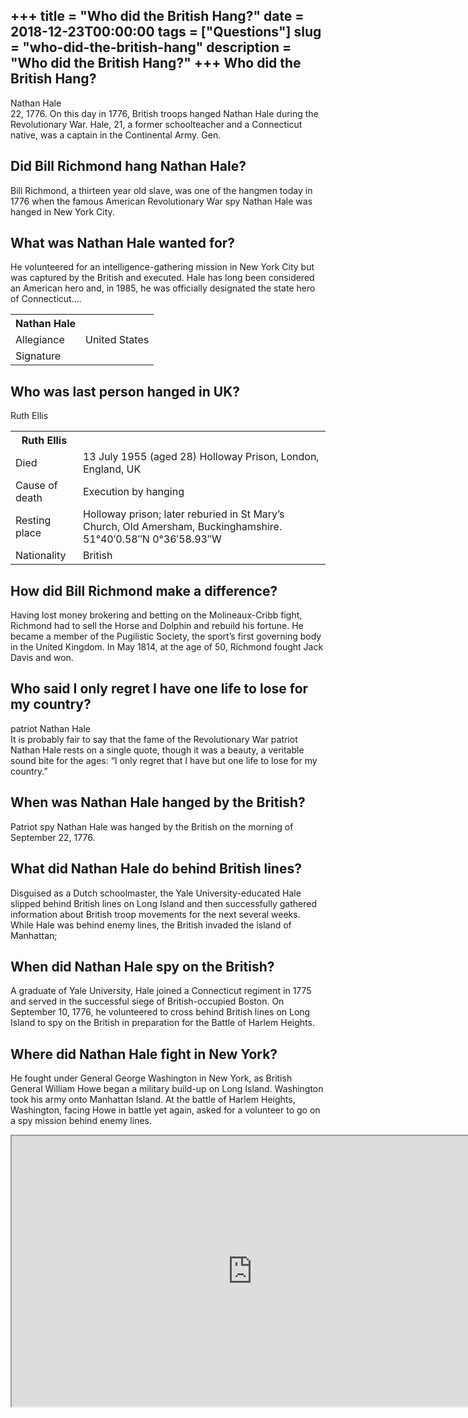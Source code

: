 +++
title = "Who did the British Hang?"
date = 2018-12-23T00:00:00
tags = ["Questions"]
slug = "who-did-the-british-hang"
description = "Who did the British Hang?"
+++
Who did the British Hang?
-------------------------

Nathan Hale  
22, 1776. On this day in 1776, British troops hanged Nathan Hale during the Revolutionary War. Hale, 21, a former schoolteacher and a Connecticut native, was a captain in the Continental Army. Gen.

Did Bill Richmond hang Nathan Hale?
-----------------------------------

Bill Richmond, a thirteen year old slave, was one of the hangmen today in 1776 when the famous American Revolutionary War spy Nathan Hale was hanged in New York City.

What was Nathan Hale wanted for?
--------------------------------

He volunteered for an intelligence-gathering mission in New York City but was captured by the British and executed. Hale has long been considered an American hero and, in 1985, he was officially designated the state hero of Connecticut….

<table><tr><th>Nathan Hale</th></tr><tr><td>Allegiance</td><td>United States</td></tr><tr><td>Signature</td></tr></table>

Who was last person hanged in UK?
---------------------------------

Ruth Ellis

<table><tr><th>Ruth Ellis</th></tr><tr><td>Died</td><td>13 July 1955 (aged 28) Holloway Prison, London, England, UK</td></tr><tr><td>Cause of death</td><td>Execution by hanging</td></tr><tr><td>Resting place</td><td>Holloway prison; later reburied in St Mary’s Church, Old Amersham, Buckinghamshire. 51°40′0.58″N 0°36′58.93″W</td></tr><tr><td>Nationality</td><td>British</td></tr></table>

How did Bill Richmond make a difference?
----------------------------------------

Having lost money brokering and betting on the Molineaux-Cribb fight, Richmond had to sell the Horse and Dolphin and rebuild his fortune. He became a member of the Pugilistic Society, the sport’s first governing body in the United Kingdom. In May 1814, at the age of 50, Richmond fought Jack Davis and won.

Who said I only regret I have one life to lose for my country?
--------------------------------------------------------------

patriot Nathan Hale  
It is probably fair to say that the fame of the Revolutionary War patriot Nathan Hale rests on a single quote, though it was a beauty, a veritable sound bite for the ages: “I only regret that I have but one life to lose for my country.”

When was Nathan Hale hanged by the British?
-------------------------------------------

Patriot spy Nathan Hale was hanged by the British on the morning of September 22, 1776.

What did Nathan Hale do behind British lines?
---------------------------------------------

Disguised as a Dutch schoolmaster, the Yale University-educated Hale slipped behind British lines on Long Island and then successfully gathered information about British troop movements for the next several weeks. While Hale was behind enemy lines, the British invaded the island of Manhattan;

When did Nathan Hale spy on the British?
----------------------------------------

A graduate of Yale University, Hale joined a Connecticut regiment in 1775 and served in the successful siege of British-occupied Boston. On September 10, 1776, he volunteered to cross behind British lines on Long Island to spy on the British in preparation for the Battle of Harlem Heights.

Where did Nathan Hale fight in New York?
----------------------------------------

He fought under General George Washington in New York, as British General William Howe began a military build-up on Long Island. Washington took his army onto Manhattan Island. At the battle of Harlem Heights, Washington, facing Howe in battle yet again, asked for a volunteer to go on a spy mission behind enemy lines.

<iframe allow="accelerometer; autoplay; clipboard-write; encrypted-media; gyroscope; picture-in-picture" allowfullscreen="" class="__youtube_prefs__  epyt-is-override  no-lazyload" data-no-lazy="1" data-origheight="433" data-origwidth="770" data-skipgform_ajax_framebjll="" height="433" id="_ytid_35806" loading="lazy" src="https://www.youtube.com/embed/NS4IWFzkPsM?enablejsapi=1&autoplay=0&cc_load_policy=0&cc_lang_pref=&iv_load_policy=1&loop=0&modestbranding=0&rel=1&fs=1&playsinline=0&autohide=2&theme=dark&color=red&controls=1&" title="YouTube player" width="770"></iframe>